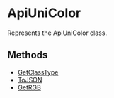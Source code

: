 # ApiUniColor

Represents the ApiUniColor class.

## Methods

- [GetClassType](./Methods/GetClassType.md)
- [ToJSON](./Methods/ToJSON.md)
- [GetRGB](./Methods/GetRGB.md)
